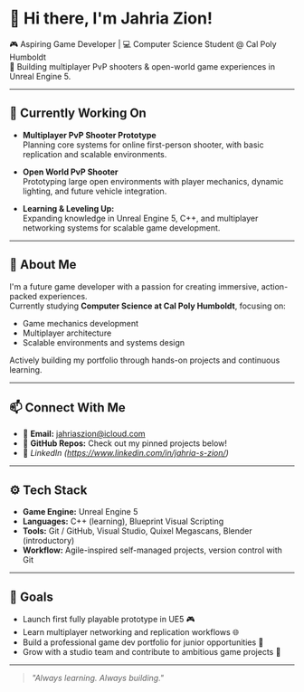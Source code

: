 # 👋 Hi there, I'm Jahria Zion!

🎮 Aspiring Game Developer | 💻 Computer Science Student @ Cal Poly Humboldt  
🚀 Building multiplayer PvP shooters & open-world game experiences in Unreal Engine 5.

---

## 🔭 Currently Working On

- **Multiplayer PvP Shooter Prototype**  
  Planning core systems for online first-person shooter, with basic replication and scalable environments.

- **Open World PvP Shooter**  
  Prototyping large open environments with player mechanics, dynamic lighting, and future vehicle integration.

- **Learning & Leveling Up:**  
  Expanding knowledge in Unreal Engine 5, C++, and multiplayer networking systems for scalable game development.

---

## 🧩 About Me

I'm a future game developer with a passion for creating immersive, action-packed experiences.  
Currently studying **Computer Science at Cal Poly Humboldt**, focusing on:
- Game mechanics development
- Multiplayer architecture
- Scalable environments and systems design

Actively building my portfolio through hands-on projects and continuous learning.

---

## 📫 Connect With Me

- 📧 **Email:** jahriaszion@icloud.com
- 🐙 **GitHub Repos:** Check out my pinned projects below!
- 🔗 *LinkedIn (https://www.linkedin.com/in/jahria-s-zion/)*

---

## ⚙️ Tech Stack

- **Game Engine:** Unreal Engine 5
- **Languages:** C++ (learning), Blueprint Visual Scripting
- **Tools:** Git / GitHub, Visual Studio, Quixel Megascans, Blender (introductory)
- **Workflow:** Agile-inspired self-managed projects, version control with Git

---

## 🚀 Goals

- Launch first fully playable prototype in UE5 🎮
- Learn multiplayer networking and replication workflows 🌐
- Build a professional game dev portfolio for junior opportunities 🧩
- Grow with a studio team and contribute to ambitious game projects 🎯

---

> *"Always learning. Always building."*

